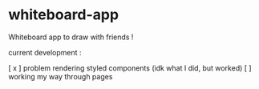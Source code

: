# whiteboard-app
Whiteboard app to draw with friends !


current development :

[ x ] problem rendering styled components (idk what I did, but worked)
[  ] working my way through pages
